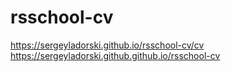 # rsschool-cv
https://sergeyladorski.github.io/rsschool-cv/cv
https://sergeyladorski.github.github.io/rsschool-cv